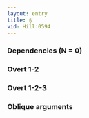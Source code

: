 ```yaml
---
layout: entry
title: ཉ་
vid: Hill:0594
---
```

### Dependencies (N = 0)


### Overt 1-2


### Overt 1-2-3


### Oblique arguments
